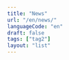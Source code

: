 ```yaml
---
title: "News"
url: "/en/news/"
languageCode: "en"
draft: false
tags: ["tag2"]
layout: "list"
---
```


